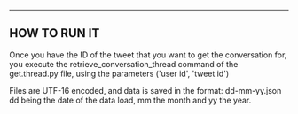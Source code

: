 
-------------
HOW TO RUN IT
-------------

Once you have the ID of the tweet that you want to get the conversation for, you execute the retrieve_conversation_thread command of the get.thread.py file, using the parameters ('user id', 'tweet id')

Files are UTF-16 encoded, and data is saved in the format:
dd-mm-yy.json
dd being the date of the data load, mm the month and yy the year. 